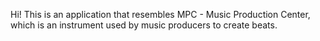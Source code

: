 Hi!
This is an application that resembles MPC - Music Production Center, which is an instrument used by music producers to create beats.
